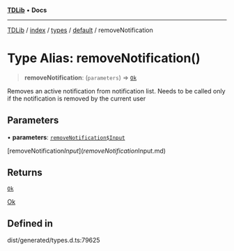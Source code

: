 [**TDLib**](../../../../../../README.md) • **Docs**

***

[TDLib](../../../../../../modules.md) / [index](../../../../../README.md) / [types](../../../README.md) / [default](../README.md) / removeNotification

# Type Alias: removeNotification()

> **removeNotification**: (`parameters`) => [`Ok`](Ok-1.md)

Removes an active notification from notification list. Needs to be called only if the notification is removed by the current user

## Parameters

• **parameters**: [`removeNotification$Input`](removeNotification$Input.md)

[removeNotification$Input](removeNotification$Input.md)

## Returns

[`Ok`](Ok-1.md)

[Ok](Ok-1.md)

## Defined in

dist/generated/types.d.ts:79625
